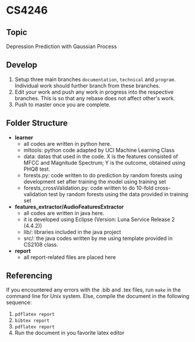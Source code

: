 # CS4246

## Topic
Depression Prediction with Gaussian Process

## Develop
1. Setup three main branches `documentation`, `technical` and `program`. Individual work should further branch from these branches.
2. Edit your work and push any work in progress into the respective branches. This is so that any rebase does not affect other's work.
3. Push to master once you are complete.

## Folder Structure
* **learner**
  * all codes are written in python here.
  * mltools: python code adapted by UCI Machine Learning Class
  * data: datas that used in the code. X is the features consisted of MFCC and Magnitude Spectrum; Y is the outcome, obtained using PHQ8 test.
  * forests.py: code written to do prediction by random forests using development set after training the model using training set
  * forests_crossValidation.py: code written to do 10-fold cross-validation test by random forests using the data provided in training set
* **features_extractor/AudioFeaturesExtractor**
  * all codes are written in java here.
  * it is developed using Eclipse (Version: Luna Service Release 2 (4.4.2))
  * lib/: libraries included in the java project
  * src/: the java codes written by me using template provided in CS2108 class.
* **report**
  * all report-related files are placed here

## Referencing
If you encountered any errors with the .bib and .tex files, run `make` in the command line for Unix system. Else, compile the document in the following sequence:
1. `pdflatex report`
2. `bibtex report`
3. `pdflatex report`
4. Run the document in you favorite latex editor
